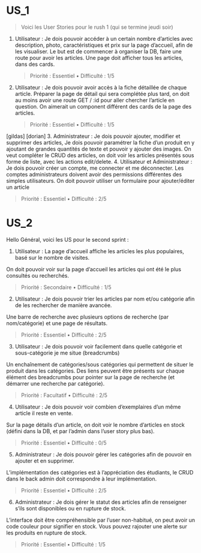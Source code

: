 # US_1

> Voici les User Stories pour le rush 1 (qui se termine jeudi soir)

1. Utilisateur : Je dois pouvoir accéder à un certain nombre d’articles avec description, photo, caractéristiques et prix sur la page d’accueil, afin de les visualiser.
   Le but est de commencer à organiser la DB, faire une route pour avoir les articles. Une page doit afficher tous les articles, dans des cards.
   > Priorité : Essentiel • Difficulté : 1/5
2. Utilisateur : Je dois pouvoir avoir accès à la fiche détaillée de chaque article.
   Préparer la page de détail qui sera complétée plus tard, on doit au moins avoir une route GET / :id pour aller chercher l’article en question. On aimerait un component différent des cards de la page des articles.
   > Priorité : Essentiel • Difficulté : 1/5

[gildas]
[dorian]
3. Administrateur : Je dois pouvoir ajouter, modifier et supprimer des articles, Je dois pouvoir paramétrer la fiche d’un produit en y ajoutant de grandes quantités de texte et pouvoir y ajouter des images.
   On veut compléter le CRUD des articles, on doit voir les articles présentés sous forme de liste, avec les actions edit/delete.
4. Utilisateur et Administrateur : Je dois pouvoir créer un compte, me connecter et me déconnecter.
   Les comptes administrateurs doivent avoir des permissions différentes des simples utilisateurs.
   On doit pouvoir utiliser un formulaire pour ajouter/éditer un article
   > Priorité : Essentiel • Difficulté : 2/5

# US_2

Hello Général, voici les US pour le second sprint :

1. Utilisateur : La page d’accueil affiche les articles les plus populaires, basé sur le nombre de visites.

On doit pouvoir voir sur la page d’accueil les articles qui ont été le plus consultés ou recherchés.

> Priorité : Secondaire • Difficulté : 1/5

2. Utilisateur : Je dois pouvoir trier les articles par nom et/ou catégorie afin de les rechercher de manière avancée.

Une barre de recherche avec plusieurs options de recherche (par nom/catégorie) et une page de résultats.

> Priorité : Essentiel • Difficulté : 2/5

3. Utilisateur : Je dois pouvoir voir facilement dans quelle catégorie et sous-catégorie je me situe (breadcrumbs)

Un enchaînement de catégories/sous catégories qui permettent de situer le produit dans les catégories.
Des liens peuvent être présents sur chaque élément des breadcrumbs pour pointer sur la page de recherche (et démarrer une recherche par catégorie).

> Priorité : Facultatif • Difficulté : 2/5

4. Utilisateur : Je dois pouvoir voir combien d’exemplaires d’un même article il reste en vente.

Sur la page détails d’un article, on doit voir le nombre d’articles en stock (défini dans la DB, et par l’admin dans l’user story plus bas).

> Priorité : Essentiel • Difficulté : 0/5

5. Administrateur : Je dois pouvoir gérer les catégories afin de pouvoir en ajouter et en supprimer.

L’implémentation des catégories est à l’appréciation des étudiants, le CRUD dans le back admin doit correspondre à leur implémentation.

> Priorité : Essentiel • Difficulté : 2/5

6. Administrateur : Je dois gérer le statut des articles afin de renseigner s’ils sont disponibles ou en rupture de stock.

L’interface doit être compréhensible par l’user non-habitué, on peut avoir un code couleur pour signifier en stock. Vous pouvez rajouter une alerte sur les produits en rupture de stock.

> Priorité : Essentiel • Difficulté : 1/5
